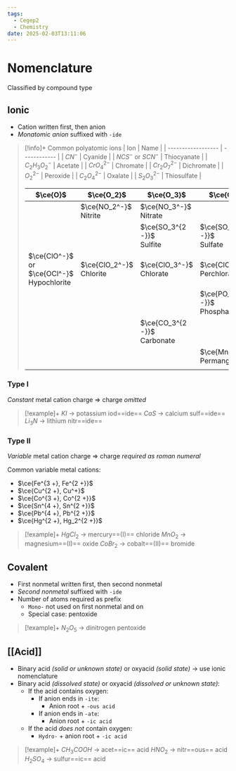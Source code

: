 ```yaml
---
tags:
  - Cegep2
  - Chemistry
date: 2025-02-03T13:11:06
---
```


# Nomenclature

Classified by compound type

## Ionic

- Cation written first, then anion
- *Monatomic anion* suffixed with `-ide`

> [!info]+ Common polyatomic ions
> | Ion                | Name         |
> | ------------------ | ------------ |
> | $CN^-$             | Cyanide      |
> | $NCS^-$ or $SCN^-$ | Thiocyanate  |
> | $C_2H_3O_2^-$      | Acetate      |
> | $CrO_4^{2-}$       | Chromate     |
> | $Cr_2O_7^{2-}$     | Dichromate   |
> | $O_2^{2-}$         | Peroxide     |
> | $C_2O_4^{2-}$      | Oxalate      |
> | $S_2O_3^{2-}$      | Thiosulfate  |
> 
> | $\ce{O}$                                     | $\ce{O_2}$                 | $\ce{O_3}$                     | $\ce{O_4}$                     |
> | -------------------------------------------- | -------------------------- | ------------------------------ | ------------------------------ |
> |                                              | $\ce{NO_2^-}$<br>Nitrite   | $\ce{NO_3^-}$<br>Nitrate       |                                |
> |                                              |                            | $\ce{SO_3^{2 -}}$<br>Sulfite   | $\ce{SO_4^{2 -}}$<br>Sulfate   |
> | $\ce{ClO^-}$ or $\ce{OCl^-}$<br>Hypochlorite | $\ce{ClO_2^-}$<br>Chlorite | $\ce{ClO_3^-}$<br>Chlorate     | $\ce{ClO_4^-}$<br>Perchlorate  |
> |                                              |                            |                                | $\ce{PO_4^{3 -}}$<br>Phosphate |
> |                                              |                            | $\ce{CO_3^{2 -}}$<br>Carbonate |                                |
> |                                              |                            |                                | $\ce{MnO_4^-}$<br>Permanganate |
> |                                              |                            |                                |                                |

### Type I

*Constant* metal cation charge => charge *omitted*

> [!example]+
> $KI$ -> potassium iod==ide==
> $CaS$ -> calcium sulf==ide==
> $Li_3N$ -> lithium nitr==ide==

### Type II

*Variable* metal cation charge => charge *required as roman numeral*

Common variable metal cations:

- $\ce{Fe^{3 +}, Fe^{2 +}}$
- $\ce{Cu^{2 +}, Cu^+}$
- $\ce{Co^{3 +}, Co^{2 +}}$
- $\ce{Sn^{4 +}, Sn^{2 +}}$
- $\ce{Pb^{4 +}, Pb^{2 +}}$
- $\ce{Hg^{2 +}, Hg_2^{2 +}}$

> [!example]+
> $HgCl_2$ -> mercury==(I)== chloride
> $MnO_2$ -> magnesium==(I)== oxide
> $CoBr_2$ -> cobalt==(II)== bromide

## Covalent

- First nonmetal written first, then second nonmetal
- *Second nonmetal* suffixed with `-ide`
- Number of atoms required as prefix
	- `Mono-` not used on first nonmetal and on 
	- Special case: pentoxide

> [!example]+ 
> $N_2O_5$ -> dinitrogen pentoxide
> 

## [[Acid]]

- Binary acid *(solid or unknown state)* or oxyacid *(solid state)* -> use ionic nomenclature
- Binary acid *(dissolved state)* or oxyacid *(dissolved or unknown state)*:
	- If the acid contains oxygen:
		- If anion ends in `-ite`:
			- Anion root + `-ous acid`
		- If anion ends in `-ate`:
			- Anion root + `-ic acid`
	- If the acid *does not* contain oxygen:
		- `Hydro-` + anion root + `-ic acid`

> [!example]+
> $CH_3COOH$ -> acet==ic== acid
> $HNO_2$ -> nitr==ous== acid
> $H_2SO_4$ -> sulfur==ic== acid